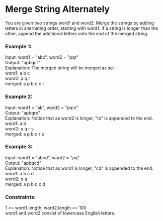 <h1>Merge String Alternately</h1>
<p>You are given two strings word1 and word2. Merge the strings by adding letters in alternating order, starting with word1. If a string is longer than the other, append the additional letters onto the end of the merged string.</p>

<h3>Example 1:</h3>
<p>
Input: word1 = "abc", word2 = "pqr"<br>
Output: "apbqcr"<br>
Explanation: The merged string will be merged as so:<br>
word1:  a   b   c<br>
word2:    p   q   r<br>
merged: a p b q c r
</p>

<h3>Example 2:</h3>
<p>
Input: word1 = "ab", word2 = "pqrs"<br>
Output: "apbqrs"<br>
Explanation: Notice that as word2 is longer, "rs" is appended to the end.<br>
word1:  a   b <br>
word2:    p   q   r  s<br>
merged: a p b q  r s
</p>

<h3>Example 3:</h3>
<p>
Input: word1 = "abcd", word2 = "pq"<br>
Output: "apbqcd"<br>
Explanation: Notice that as word1 is longer, "cd" is appended to the end.<br>
word1:  a   b   c   d<br>
word2:    p   q <br>
merged: a p b q c d
</p>

<h3>Constraints:</h3>
<p>1 <= word1.length, word2.length <= 100<br>
word1 and word2 consist of lowercase English letters.</p>
